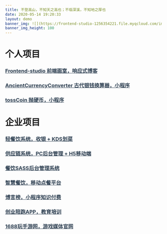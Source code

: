 ```yaml
---
title: 不登高山，不知天之高也；不临深溪，不知地之厚也
date: 2020-05-14 19:20:33
layout: demo
banner_img: ![](https://frontend-studio-1256354221.file.myqcloud.com/img/demo_banner.jpeg)
banner_img_height: 100
---
```

<div class="markdown-body">

# 个人项目
### [Frontend-studio 前端画室，响应式博客](/2020/05/15/Frontend-studio/)
### [AncientCurrencyConverter 古代银钱换算器，小程序]()
### [tossCoin 抛硬币，小程序]()

# 企业项目
### [轻餐饮系统，收银 + KDS划菜]()
### [供应链系统，PC后台管理 + H5移动端]()
### [餐饮SASS后台管理系统]()
### [智慧餐饮，移动点餐平台]()
### [博言榜，小程序知识付费]()
### [创业陪跑APP，教育培训]()
### [1688玩手游网，游戏媒体官网]()
</div>
<style>
.markdown-body a {
	color: #2c3e50;
}
</style>

